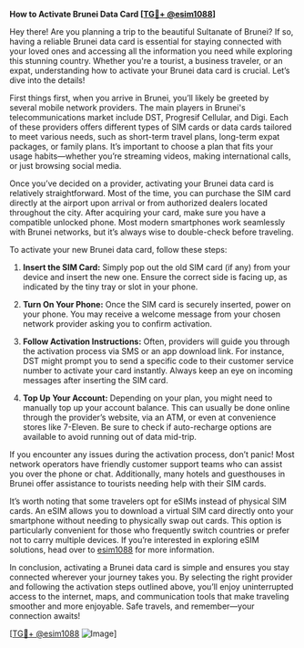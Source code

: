 **How to Activate Brunei Data Card [[TG💪+ @esim1088](https://t.me/s/esim1088)]**

Hey there! Are you planning a trip to the beautiful Sultanate of Brunei? If so, having a reliable Brunei data card is essential for staying connected with your loved ones and accessing all the information you need while exploring this stunning country. Whether you're a tourist, a business traveler, or an expat, understanding how to activate your Brunei data card is crucial. Let’s dive into the details!

First things first, when you arrive in Brunei, you’ll likely be greeted by several mobile network providers. The main players in Brunei's telecommunications market include DST, Progresif Cellular, and Digi. Each of these providers offers different types of SIM cards or data cards tailored to meet various needs, such as short-term travel plans, long-term expat packages, or family plans. It’s important to choose a plan that fits your usage habits—whether you’re streaming videos, making international calls, or just browsing social media.

Once you’ve decided on a provider, activating your Brunei data card is relatively straightforward. Most of the time, you can purchase the SIM card directly at the airport upon arrival or from authorized dealers located throughout the city. After acquiring your card, make sure you have a compatible unlocked phone. Most modern smartphones work seamlessly with Brunei networks, but it’s always wise to double-check before traveling.

To activate your new Brunei data card, follow these steps:

1. **Insert the SIM Card:** Simply pop out the old SIM card (if any) from your device and insert the new one. Ensure the correct side is facing up, as indicated by the tiny tray or slot in your phone.

2. **Turn On Your Phone:** Once the SIM card is securely inserted, power on your phone. You may receive a welcome message from your chosen network provider asking you to confirm activation.

3. **Follow Activation Instructions:** Often, providers will guide you through the activation process via SMS or an app download link. For instance, DST might prompt you to send a specific code to their customer service number to activate your card instantly. Always keep an eye on incoming messages after inserting the SIM card.

4. **Top Up Your Account:** Depending on your plan, you might need to manually top up your account balance. This can usually be done online through the provider’s website, via an ATM, or even at convenience stores like 7-Eleven. Be sure to check if auto-recharge options are available to avoid running out of data mid-trip.

If you encounter any issues during the activation process, don’t panic! Most network operators have friendly customer support teams who can assist you over the phone or chat. Additionally, many hotels and guesthouses in Brunei offer assistance to tourists needing help with their SIM cards.

It’s worth noting that some travelers opt for eSIMs instead of physical SIM cards. An eSIM allows you to download a virtual SIM card directly onto your smartphone without needing to physically swap out cards. This option is particularly convenient for those who frequently switch countries or prefer not to carry multiple devices. If you’re interested in exploring eSIM solutions, head over to [esim1088](https://t.me/s/esim1088) for more information.

In conclusion, activating a Brunei data card is simple and ensures you stay connected wherever your journey takes you. By selecting the right provider and following the activation steps outlined above, you’ll enjoy uninterrupted access to the internet, maps, and communication tools that make traveling smoother and more enjoyable. Safe travels, and remember—your connection awaits!

[[TG💪+ @esim1088](https://t.me/s/esim1088) ![Image](https://i.postimg.cc/Y0z9fWf4/image.png)]